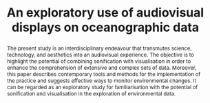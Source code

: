 ---
layout: publication
title: "An exploratory use of audiovisual displays on oceanographic data"
key: 2022_oceanographic_data
type: paper

order: 2022-6

shortname: Audiovisual displays on oceanographic data
image: 2022_oceanographic_data.png
image_large: 2022_oceanographic_data_large.png

authors:
- Iason Svoronos-Kanavas
- Vasilis Agiomyrgianakis
- ronnberg

journal-short: AVI
year: 2022

bibentry: inproceedings
bib:
  journal: 
  booktitle: AVI 2022 Workshop on Audio-Visual Analytics
  editor: 
  publisher: 
  address: 
  doi: 10.5281/zenodo.6555839
  url:
  volume: 
  number: 
  pages: 
  month:
  pmcid:

publisherURL: https://zenodo.org/records/6555839#.YzaIcexByHE

abstract: "<p>The present study is an interdisciplinary endeavour that transmutes science, technology, and aesthetics into an audiovisual experience. The objective is to highlight the potential of combining sonification with visualisation in order to enhance the comprehension of extensive and complex sets of data. Moreover, this paper describes contemporary tools and methods for the implementation of the practice and suggests effective ways to monitor environmental changes. It can be regarded as an exploratory study for familiarisation with the potential of sonification and visualisation in the exploration of environmental data.</p>"

---